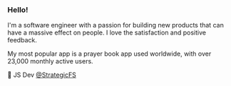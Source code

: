 ### Hello!

I'm a software engineer with a passion for building new products that can have a massive effect on people. I love the satisfaction and positive feedback.


My most popular app is a prayer book app used worldwide, with over 23,000 monthly active users. 

💼 JS Dev [@StrategicFS](https://stratfs.com)

